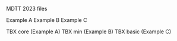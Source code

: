 MDTT 2023 files

Example A
Example B
Example C

TBX core (Example A)
TBX min (Example B)
TBX basic (Example C)

